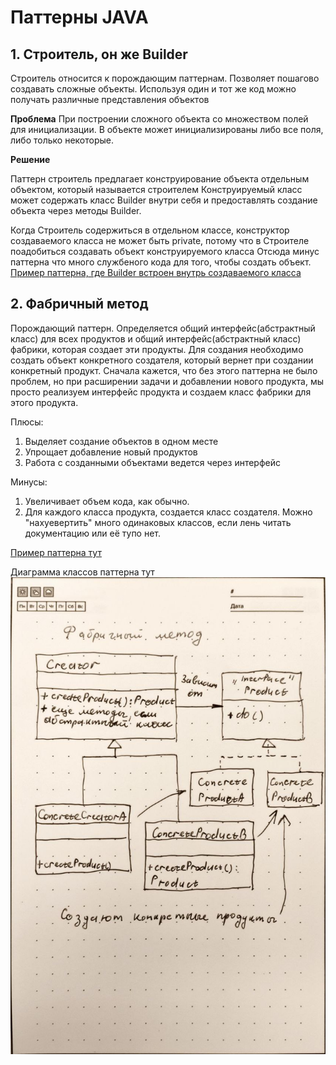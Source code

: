 ﻿# Паттерны JAVA

## 1. Строитель, он же Builder

Строитель относится к порождающим паттернам. Позволяет пошагово создавать сложные объекты. Используя один и тот же код можно получать различные представления объектов

**Проблема**
При построении сложного объекта со множеством полей для инициализации. В объекте может инициализированы либо все поля,  либо только некоторые.

**Решение**

Паттерн строитель предлагает конструирование объекта отдельным объектом, который называется  строителем
Конструируемый класс может содержать класс Builder внутри себя и предоставлять создание объекта через методы Builder.

Когда Строитель содержиться в отдельном классе, конструктор создаваемого класса не может быть private, потому что в Строителе поадобиться создавать объект конструируемого класса
Отсюда минус паттерна что много службеного кода для того, чтобы создать объект.
[Пример паттерна, где Builder встроен внутрь создаваемого класса](/src/main/java/it/polulyakh/patterns/builder/Robot.java "Нажми чтобы открыть")  


## 2. Фабричный метод

Порождающий паттерн. Определяется общий интерфейс(абстрактный класс) для всех продуктов и общий интерфейс(абстрактный класс) фабрики, которая создает эти продукты. 
Для создания необходимо создать объект конкретного создателя, который вернет при создании конкретный продукт. Сначала кажется, что без этого паттерна не было проблем,
но при расширении задачи и добавлении нового продукта, мы просто реализуем интерфейс продукта и создаем класс фабрики для этого продукта.

Плюсы:
1. Выделяет создание объектов в одном месте
2. Упрощает добавление новый продуктов
3. Работа с созданными объектами ведется через интерфейс

Минусы:
1. Увеличивает объем кода, как обычно.
2. Для каждого класса продукта, создается класс создателя. Можно "нахуевертить" много одинаковых классов, если лень читать документацию или её тупо нет.

[Пример паттерна тут](/src/main/java/it/polulyakh/patterns/fabricmethod/FabricMethod.java)

Диаграмма классов  паттерна тут
![FabricMethod.jpg](src%2Fmain%2Fresources%2FFabricMethod.jpg)





